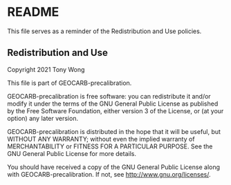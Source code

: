 # README

This file serves as a reminder of the Redistribution and Use policies.

## Redistribution and Use

Copyright 2021 Tony Wong

This file is part of GEOCARB-precalibration.

GEOCARB-precalibration is free software: you can redistribute it and/or modify it under the terms of the GNU General Public License as published by the Free Software Foundation, either version 3 of the License, or (at your option) any later version.

GEOCARB-precalibration is distributed in the hope that it will be useful, but WITHOUT ANY WARRANTY; without even the implied warranty of MERCHANTABILITY or FITNESS FOR A PARTICULAR PURPOSE.  See the GNU General Public License for more details.

You should have received a copy of the GNU General Public License along with GEOCARB-precalibration.  If not, see <http://www.gnu.org/licenses/>.
